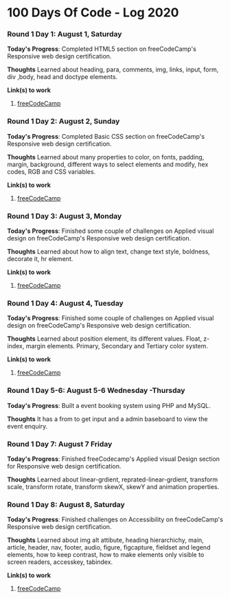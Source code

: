# 100 Days Of Code - Log 2020

### Round 1 Day 1: August 1, Saturday

**Today's Progress**: Completed HTML5 section on freeCodeCamp's Responsive web design certification.

**Thoughts** Learned about heading, para, comments, img, links, input, form, div ,body, head and doctype elements.

**Link(s) to work**
1. [freeCodeCamp](https://freecodecamp.org/)

### Round 1 Day 2: August 2, Sunday

**Today's Progress**: Completed Basic CSS section on freeCodeCamp's Responsive web design certification.

**Thoughts** Learned about many properties to color, on fonts, padding, margin, background, different ways to select elements and modify, hex codes, RGB and CSS variables.

**Link(s) to work**
1. [freeCodeCamp](https://freecodecamp.org/)

### Round 1 Day 3: August 3, Monday

**Today's Progress**: Finished some couple of challenges on Applied visual design on freeCodeCamp's Responsive web design certification.

**Thoughts** Learned about how to align text, change text style, boldness, decorate it, hr element.

**Link(s) to work**
1. [freeCodeCamp](https://freecodecamp.org/)


### Round 1 Day 4: August 4, Tuesday

**Today's Progress**: Finished some couple of challenges on Applied visual design on freeCodeCamp's Responsive web design certification.

**Thoughts** Learned about position element, its different values. Float, z-index, margin elements. Primary, Secondary and Tertiary color system. 

**Link(s) to work**
1. [freeCodeCamp](https://freecodecamp.org/)

### Round 1 Day 5-6: August 5-6 Wednesday -Thursday

**Today's Progress**: Built a event booking system using PHP and MySQL.

**Thoughts** It has a from to get input and a admin baseboard to view the event enquiry. 

### Round 1 Day 7: August 7 Friday

**Today's Progress**: Finished freeCodecamp's Applied visual Design section for Responsive web design certification.

**Thoughts** Learned about linear-grdient, reprated-linear-grdient, transform scale, transform rotate, transform skewX, skewY and animation properties.

### Round 1 Day 8: August 8, Saturday

**Today's Progress**: Finished challenges on Accessibility on freeCodeCamp's Responsive web design certification.

**Thoughts** Learned about img alt attibute, heading hierarchichy, main, article, header, nav, footer, audio, figure, figcapture, fieldset and legend elements, how to keep contrast, how to make elements only visible to screen readers, accesskey, tabindex. 

**Link(s) to work**
1. [freeCodeCamp](https://freecodecamp.org/)
